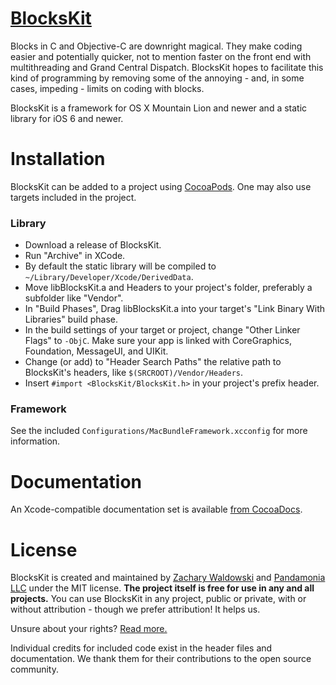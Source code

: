 [BlocksKit](https://zwaldowski.github.io/BlocksKit)
===================================================

Blocks in C and Objective-C are downright magical.  They make coding easier and potentially quicker, not to mention faster on the front end with multithreading and Grand Central Dispatch.  BlocksKit hopes to facilitate this kind of programming by removing some of the annoying - and, in some cases, impeding - limits on coding with blocks.

BlocksKit is a framework for OS X Mountain Lion and newer and a static library for iOS 6 and newer.

Installation
============

BlocksKit can be added to a project using [CocoaPods](https://github.com/cocoapods/cocoapods). One may also use targets included in the project.

### Library

* Download a release of BlocksKit.
* Run "Archive" in XCode.
* By default the static library will be compiled to `~/Library/Developer/Xcode/DerivedData`.
* Move libBlocksKit.a and Headers to your project's folder, preferably a subfolder like "Vendor".
* In "Build Phases", Drag libBlocksKit.a into your target's "Link Binary With Libraries" build phase.
* In the build settings of your target or project, change "Other Linker Flags" to `-ObjC`. Make sure your app is linked with CoreGraphics, Foundation, MessageUI, and UIKit.
* Change (or add) to "Header Search Paths" the relative path to BlocksKit's headers, like `$(SRCROOT)/Vendor/Headers`.
* Insert `#import <BlocksKit/BlocksKit.h>` in your project's prefix header.

### Framework

See the included `Configurations/MacBundleFramework.xcconfig` for more information.

Documentation
=============

An Xcode-compatible documentation set is available [from CocoaDocs](http://cocoadocs.org/docsets/BlocksKit/).

License
=======

BlocksKit is created and maintained by [Zachary Waldowski](https://github.com/zwaldowski) and [Pandamonia LLC](https://github.com/pandamonia) under the MIT license.  **The project itself is free for use in any and all projects.**  You can use BlocksKit in any project, public or private, with or without attribution - though we prefer attribution! It helps us.

Unsure about your rights?  [Read more.](http://opensource.org/licenses/MIT)

Individual credits for included code exist in the header files and documentation. We thank them for their contributions to the open source community.
